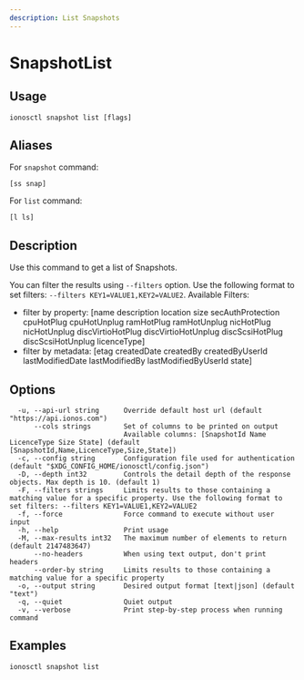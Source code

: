 ```yaml
---
description: List Snapshots
---
```


# SnapshotList

## Usage

```text
ionosctl snapshot list [flags]
```

## Aliases

For `snapshot` command:

```text
[ss snap]
```

For `list` command:

```text
[l ls]
```

## Description

Use this command to get a list of Snapshots.

You can filter the results using `--filters` option. Use the following format to set filters: `--filters KEY1=VALUE1,KEY2=VALUE2`.
Available Filters:
* filter by property: [name description location size secAuthProtection cpuHotPlug cpuHotUnplug ramHotPlug ramHotUnplug nicHotPlug nicHotUnplug discVirtioHotPlug discVirtioHotUnplug discScsiHotPlug discScsiHotUnplug licenceType]
* filter by metadata: [etag createdDate createdBy createdByUserId lastModifiedDate lastModifiedBy lastModifiedByUserId state]

## Options

```text
  -u, --api-url string      Override default host url (default "https://api.ionos.com")
      --cols strings        Set of columns to be printed on output 
                            Available columns: [SnapshotId Name LicenceType Size State] (default [SnapshotId,Name,LicenceType,Size,State])
  -c, --config string       Configuration file used for authentication (default "$XDG_CONFIG_HOME/ionosctl/config.json")
  -D, --depth int32         Controls the detail depth of the response objects. Max depth is 10. (default 1)
  -F, --filters strings     Limits results to those containing a matching value for a specific property. Use the following format to set filters: --filters KEY1=VALUE1,KEY2=VALUE2
  -f, --force               Force command to execute without user input
  -h, --help                Print usage
  -M, --max-results int32   The maximum number of elements to return (default 2147483647)
      --no-headers          When using text output, don't print headers
      --order-by string     Limits results to those containing a matching value for a specific property
  -o, --output string       Desired output format [text|json] (default "text")
  -q, --quiet               Quiet output
  -v, --verbose             Print step-by-step process when running command
```

## Examples

```text
ionosctl snapshot list
```

